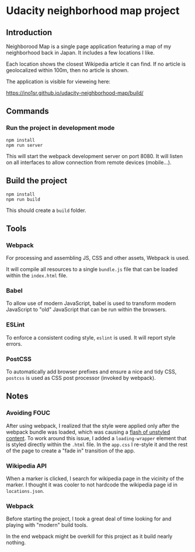 # Udacity neighborhood map project

## Introduction

Neighborood Map is a single page application featuring a map of my neighborhood
back in Japan. It includes a few locations I like.

Each location shows the closest Wikipedia article it can find. If no article
is geolocalized within 100m, then no article is shown.

The application is visible for vieweing here:

<https://ino1sr.github.io/udacity-neighborhood-map/build/>

## Commands

### Run the project in development mode

```shell
npm install
npm run server
```

This will start the webpack development server on port 8080. It will
listen on all interfaces to allow connection from remote devices (mobile...).

## Build the project

```shell
npm install
npm run build
```

This should create a `build` folder.

## Tools

### Webpack

For processing and assembling JS, CSS and other assets, Webpack is used.

It will compile all resources to a single `bundle.js` file that can be loaded
within the `index.html` file.

### Babel

To allow use of modern JavaScript, babel is used to transform modern
JavaScript to "old" JavaScript that can be run within the browsers.

### ESLint

To enforce a consistent coding style, `eslint` is used. It will report style
errors.

### PostCSS

To automatically add browser prefixes and ensure a nice and tidy CSS, `postcss`
is used as CSS post processor (invoked by webpack).

## Notes

### Avoiding FOUC

After using webpack, I realized that the style were applied only after the
webpack bundle was loaded, which was causing a [flash of unstyled content][1].
To work around this issue, I added a `loading-wrapper` element that is styled
directly within the `.html` file. In the `app.css` I re-style it and the rest
of the page to create a "fade in" transition of the app.

### Wikipedia API

When a marker is clicked, I search for wikipedia page in the vicinity
of the marker. I thought it was cooler to not hardcode the wikipedia page id
in `locations.json`.

[1]: https://en.wikipedia.org/wiki/Flash_of_unstyled_content

### Webpack

Before starting the project, I took a great deal of time looking for and playing
with "modern" build tools.

In the end webpack might be overkill for this project as it build nearly
nothing.
